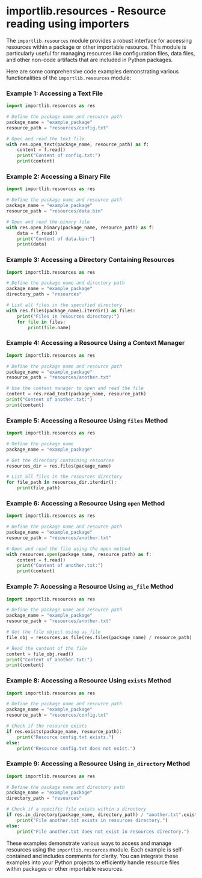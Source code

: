 # importlib.resources - Resource reading using importers

The `importlib.resources` module provides a robust interface for accessing resources within a package or other importable resource. This module is particularly useful for managing resources like configuration files, data files, and other non-code artifacts that are included in Python packages.

Here are some comprehensive code examples demonstrating various functionalities of the `importlib.resources` module:

### Example 1: Accessing a Text File

```python
import importlib.resources as res

# Define the package name and resource path
package_name = "example_package"
resource_path = "resources/config.txt"

# Open and read the text file
with res.open_text(package_name, resource_path) as f:
    content = f.read()
    print("Content of config.txt:")
    print(content)
```

### Example 2: Accessing a Binary File

```python
import importlib.resources as res

# Define the package name and resource path
package_name = "example_package"
resource_path = "resources/data.bin"

# Open and read the binary file
with res.open_binary(package_name, resource_path) as f:
    data = f.read()
    print("Content of data.bin:")
    print(data)
```

### Example 3: Accessing a Directory Containing Resources

```python
import importlib.resources as res

# Define the package name and directory path
package_name = "example_package"
directory_path = "resources"

# List all files in the specified directory
with res.files(package_name).iterdir() as files:
    print("Files in resources directory:")
    for file in files:
        print(file.name)
```

### Example 4: Accessing a Resource Using a Context Manager

```python
import importlib.resources as res

# Define the package name and resource path
package_name = "example_package"
resource_path = "resources/another.txt"

# Use the context manager to open and read the file
content = res.read_text(package_name, resource_path)
print("Content of another.txt:")
print(content)
```

### Example 5: Accessing a Resource Using `files` Method

```python
import importlib.resources as res

# Define the package name
package_name = "example_package"

# Get the directory containing resources
resources_dir = res.files(package_name)

# List all files in the resources directory
for file_path in resources_dir.iterdir():
    print(file_path)
```

### Example 6: Accessing a Resource Using `open` Method

```python
import importlib.resources as res

# Define the package name and resource path
package_name = "example_package"
resource_path = "resources/another.txt"

# Open and read the file using the open method
with resources.open(package_name, resource_path) as f:
    content = f.read()
    print("Content of another.txt:")
    print(content)
```

### Example 7: Accessing a Resource Using `as_file` Method

```python
import importlib.resources as res

# Define the package name and resource path
package_name = "example_package"
resource_path = "resources/another.txt"

# Get the file object using as_file
file_obj = resources.as_file(res.files(package_name) / resource_path)

# Read the content of the file
content = file_obj.read()
print("Content of another.txt:")
print(content)
```

### Example 8: Accessing a Resource Using `exists` Method

```python
import importlib.resources as res

# Define the package name and resource path
package_name = "example_package"
resource_path = "resources/config.txt"

# Check if the resource exists
if res.exists(package_name, resource_path):
    print("Resource config.txt exists.")
else:
    print("Resource config.txt does not exist.")
```

### Example 9: Accessing a Resource Using `in_directory` Method

```python
import importlib.resources as res

# Define the package name and directory path
package_name = "example_package"
directory_path = "resources"

# Check if a specific file exists within a directory
if res.in_directory(package_name, directory_path) / "another.txt".exists():
    print("File another.txt exists in resources directory.")
else:
    print("File another.txt does not exist in resources directory.")
```

These examples demonstrate various ways to access and manage resources using the `importlib.resources` module. Each example is self-contained and includes comments for clarity. You can integrate these examples into your Python projects to efficiently handle resource files within packages or other importable resources.
